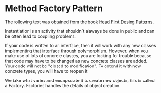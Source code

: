 # Method Factory Pattern

The following text was obtained from the book [Head First Desing Patterns](https://www.amazon.com/-/es/Eric-Freeman/dp/0596007124).

Instantiation is an activity that shouldn´t alaways be done in public and can be often lead to coupling problems.

If your code is written to an interface, then it will work with any new classes implementing that interface through polymorphism. However, when you make use of lots of concrete classes, you are looking for trouble because that code may have to be changed as new concrete classes are added. Your code will not be "closed to modification". To extend it with new concrete types, you will have to reopen it.

We take what varies and encapsulate it to create new objects, this is called a Factory. Factories handles the details of object creation.



